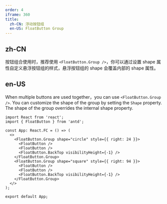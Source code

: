 ```yaml
---
order: 4
iframe: 360
title:
  zh-CN: 浮动按钮组
  en-US: FloatButton Group
---
```


## zh-CN

按钮组合使用时，推荐使用 `<FloatButton.Group />`，你可以通过设置 shape 属性自定义悬浮按钮组的样式，悬浮按钮组的 shape 会覆盖内部的 shape 属性。

## en-US

When multiple buttons are used together，you can use `<FloatButton.Group />`. You can customize the shape of the group by setting the `Shape` property. The shape of the group overrides the internal shape property.

```tsx
import React from 'react';
import { FloatButton } from 'antd';

const App: React.FC = () => (
  <>
    <FloatButton.Group shape="circle" style={{ right: 24 }}>
      <FloatButton />
      <FloatButton />
      <FloatButton.BackTop visibilityHeight={-1} />
    </FloatButton.Group>
    <FloatButton.Group shape="square" style={{ right: 94 }}>
      <FloatButton />
      <FloatButton />
      <FloatButton.BackTop visibilityHeight={-1} />
    </FloatButton.Group>
  </>
);

export default App;
```
